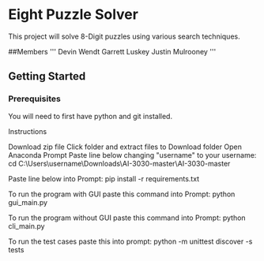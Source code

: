 # Eight Puzzle Solver

This project will solve 8-Digit puzzles using various search techniques.

##Members
'''
Devin Wendt	
Garrett Luskey
Justin Mulrooney
'''


## Getting Started

### Prerequisites

You will need to first have python and git installed.

Instructions

Download zip file
Click folder and extract files to Download folder
Open Anaconda Prompt
Paste line below changing "username" to your username:
cd C:\Users\username\Downloads\AI-3030-master\AI-3030-master

Paste line below into Prompt:
pip install -r requirements.txt

To run the program with GUI paste this command into Prompt:
python gui_main.py

To run the program without GUI paste this command into Prompt:
python cli_main.py

To run the test cases paste this into prompt:
python -m unittest discover -s tests

